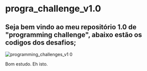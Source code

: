 # progra_challenge_v1.0

## Seja bem vindo ao meu repositório 1.0 de "programming challenge", abaixo estão os codigos dos desafios;

![programming_challenges_v1 0](https://user-images.githubusercontent.com/31391753/37728800-17ffde42-2d33-11e8-9e8b-c355ddb8f7c5.png)

Bom estudo. Eh isto.
